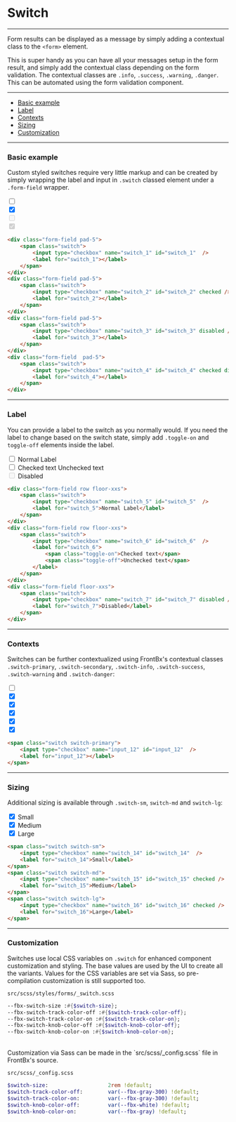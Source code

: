 # Switch

---

Form results can be displayed as a message by simply adding a contextual class to the `<form>` element. 

This is super handy as you can have all your messages setup in the form result, and simply add the contextual class depending on the form validation. The contextual classes are `.info`, `.success`, `.warning`, `.danger`. This can be automated using the form validation component.

---

*   [Basic example](#basic-example)
*   [Label](#label)
*   [Contexts](#contexts)
*   [Sizing](#sizing)
*   [Customization](#customization)

---

### Basic example

Custom styled switches require very little markup and can be created by simply wrapping the label and input in `.switch` classed element under a `.form-field` wrapper. 

<div class="code-content-example">
    <form class="text-center">
        <div class="form-field pad-5">
            <span class="switch">
                <input type="checkbox" name="switch_1" id="switch_1"  />
                <label for="switch_1"></label>
            </span>
        </div>
        <div class="form-field pad-5">
            <span class="switch">
                <input type="checkbox" name="switch_2" id="switch_2" checked />
                <label for="switch_2"></label>
            </span>
        </div>
        <div class="form-field pad-5">
            <span class="switch">
                <input type="checkbox" name="switch_3" id="switch_3" disabled />
                <label for="switch_3"></label>
            </span>
        </div>
        <div class="form-field  pad-5">
            <span class="switch">
                <input type="checkbox" name="switch_4" id="switch_4" checked disabled />
                <label for="switch_4"></label>
            </span>
        </div>
    </form>
</div>

```html
<div class="form-field pad-5">
    <span class="switch">
        <input type="checkbox" name="switch_1" id="switch_1"  />
        <label for="switch_1"></label>
    </span>
</div>
<div class="form-field pad-5">
    <span class="switch">
        <input type="checkbox" name="switch_2" id="switch_2" checked />
        <label for="switch_2"></label>
    </span>
</div>
<div class="form-field pad-5">
    <span class="switch">
        <input type="checkbox" name="switch_3" id="switch_3" disabled />
        <label for="switch_3"></label>
    </span>
</div>
<div class="form-field  pad-5">
    <span class="switch">
        <input type="checkbox" name="switch_4" id="switch_4" checked disabled />
        <label for="switch_4"></label>
    </span>
</div>
```

--- 

### Label

You can provide a label to the switch as you normally would. If you need the label to change based on the switch state, simply add `.toggle-on` and `toggle-off` elements inside the label.

<div class="code-content-example">
    <form>
        <div class="form-field row floor-xxs">
            <span class="switch">
                <input type="checkbox" name="switch_5" id="switch_5"  />
                <label for="switch_5">Normal Label</label>
            </span>
        </div>
        <div class="form-field row floor-xxs">
            <span class="switch">
                <input type="checkbox" name="switch_6" id="switch_6"  />
                <label for="switch_6">
                    <span class="toggle-on">Checked text</span>
                    <span class="toggle-off">Unchecked text</span>
                </label>
            </span>
        </div>
        <div class="form-field floor-xxs">
            <span class="switch">
                <input type="checkbox" name="switch_7" id="switch_7" disabled />
                <label for="switch_7">Disabled</label>
            </span>
        </div>
    </form>
</div>

```html
<div class="form-field row floor-xxs">
    <span class="switch">
        <input type="checkbox" name="switch_5" id="switch_5"  />
        <label for="switch_5">Normal Label</label>
    </span>
</div>
<div class="form-field row floor-xxs">
    <span class="switch">
        <input type="checkbox" name="switch_6" id="switch_6"  />
        <label for="switch_6">
            <span class="toggle-on">Checked text</span>
            <span class="toggle-off">Unchecked text</span>
        </label>
    </span>
</div>
<div class="form-field floor-xxs">
    <span class="switch">
        <input type="checkbox" name="switch_7" id="switch_7" disabled />
        <label for="switch_7">Disabled</label>
    </span>
</div>
```

--- 

### Contexts

Switches can be further contextualized using FrontBx's contextual classes `.switch-primary`,  `.switch-secondary`,  `.switch-info`,  `.switch-success`,  `.switch-warning` and `.switch-danger`:

<div class="code-content-example">
    <form class="text-center">
        <div class="form-field pad-5">
            <span class="switch switch-primary">
                <input type="checkbox" name="switch_8" id="switch_8"  />
                <label for="switch_8"></label>
            </span>
        </div>
        <div class="form-field pad-5">
            <span class="switch switch-secondary">
                <input type="checkbox" name="switch_9" id="switch_9" checked />
                <label for="switch_9"></label>
            </span>
        </div>
        <div class="form-field pad-5">
            <span class="switch switch-info">
                <input type="checkbox" name="switch_10" id="switch_10" checked />
                <label for="switch_10"></label>
            </span>
        </div>
        <div class="form-field pad-5">
            <span class="switch switch-success">
                <input type="checkbox" name="switch_11" id="switch_11" checked />
                <label for="switch_11"></label>
            </span>
        </div>
        <div class="form-field pad-5">
            <span class="switch switch-warning">
                <input type="checkbox" name="switch_12" id="switch_12" checked />
                <label for="switch_12"></label>
            </span>
        </div>
        <div class="form-field pad-5">
            <span class="switch switch-danger">
                <input type="checkbox" name="switch_13" id="switch_13" checked />
                <label for="switch_13"></label>
            </span>
        </div>
    </form>
</div>

```html
<span class="switch switch-primary">
    <input type="checkbox" name="input_12" id="input_12"  />
    <label for="input_12"></label>
</span>
```

--- 

### Sizing

Additional sizing is available through `.switch-sm`, `switch-md` and `switch-lg`:

<div class="code-content-example">
    <form class="text-center">
        <div class="form-field pad-5">
            <span class="switch switch-sm">
                <input type="checkbox" name="switch_14" id="switch_14" checked />
                <label for="switch_14">Small</label>
            </span>
        </div>
        <div class="form-field pad-5">
            <span class="switch switch-md">
                <input type="checkbox" name="switch_15" id="switch_15" checked />
                <label for="switch_15">Medium</label>
            </span>
        </div>
        <div class="form-field pad-5">
            <span class="switch switch-lg">
                <input type="checkbox" name="switch_16" id="switch_16" checked />
                <label for="switch_16">Large</label>
            </span>
        </div>
    </form>
</div>

```html
<span class="switch switch-sm">
    <input type="checkbox" name="switch_14" id="switch_14"  />
    <label for="switch_14">Small</label>
</span>
<span class="switch switch-md">
    <input type="checkbox" name="switch_15" id="switch_15" checked />
    <label for="switch_15">Medium</label>
</span>
<span class="switch switch-lg">
    <input type="checkbox" name="switch_16" id="switch_16" checked />
    <label for="switch_16">Large</label>
</span>
```

---

### Customization

Switches use local CSS variables on `.switch` for enhanced component customization and styling. The base values are used by the UI to create all the variants. Values for the CSS variables are set via Sass, so pre-compilation customization is still supported too.

```file-path
src/scss/styles/forms/_switch.scss
```
```sass
--fbx-switch-size :#{$switch-size};
--fbx-switch-track-color-off :#{$switch-track-color-off};
--fbx-switch-track-color-on :#{$switch-track-color-on};
--fbx-switch-knob-color-off :#{$switch-knob-color-off};
--fbx-switch-knob-color-on :#{$switch-knob-color-on};
```

<br>
Customization via Sass can be made in the `src/scss/_config.scss` file in FrontBx's source.

```file-path
src/scss/_config.scss
```
```sass
$switch-size:                   2rem !default;
$switch-track-color-off:        var(--fbx-gray-300) !default;
$switch-track-color-on:         var(--fbx-gray-300) !default;
$switch-knob-color-off:         var(--fbx-white) !default;
$switch-knob-color-on:          var(--fbx-gray) !default;
```


